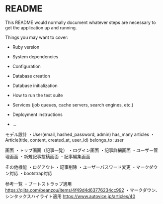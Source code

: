 # README

This README would normally document whatever steps are necessary to get the
application up and running.

Things you may want to cover:

* Ruby version

* System dependencies

* Configuration

* Database creation

* Database initialization

* How to run the test suite

* Services (job queues, cache servers, search engines, etc.)

* Deployment instructions

* ...

モデル設計
・User(email, hashed_password, admin) has_many articles
・Article(title, content, created_at, user_id) belongs_to :user

画面
・トップ画面（記事一覧）
・ログイン画面
・記事詳細画面
・ユーザー管理画面
・新規記事投稿画面
・記事編集画面

その他機能
・ログアウト
・記事削除
・ユーザーパスワード変更
・マークダウン対応
・bootstrap対応


参考一覧
・ブートストラップ適用
https://qiita.com/beanzou/items/4f49d4d63776234cc992
・マークダウン、シンタックスハイライト適用
https://www.autovice.jp/articles/40

